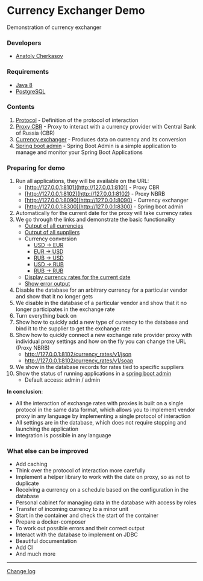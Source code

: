 # Currency Exchanger Demo

Demonstration of currency exchanger


### Developers

- [Anatoly Cherkasov](https://github.com/avcherkasov)


### Requirements

- [Java 8][1]
- [PostgreSQL][2]


### Contents

1. [Protocol](protocol/README.md) - Definition of the protocol of interaction
1. [Proxy CBR](proxy-cbr/README.md) - Proxy to interact with a currency provider with Central Bank of Russia (CBR)
1. [Currency exchanger](currency-exchanger/README.md) - Produces data on currency and its conversion
1. [Spring boot admin](spring-boot-admin/README.md) - Spring Boot Admin is a simple application to manage and monitor your Spring Boot Applications


### Preparing for demo

1. Run all applications, they will be available on the URL:
    - [http://127.0.0.1:8101](http://127.0.0.1:8101) - Proxy CBR
    - [http://127.0.0.1:8102](http://127.0.0.1:8102) - Proxy NBRB
    - [http://127.0.0.1:8090](http://127.0.0.1:8090) - Currency exchanger
    - [http://127.0.0.1:8300](http://127.0.0.1:8300) - Spring boot admin
1. Automatically for the current date for the proxy will take currency rates
1. We go through the links and demonstrate the basic functionality
    - [Output of all currencies](http://127.0.0.1:8090/currency/v1/list)
    - [Output of all suppliers](http://127.0.0.1:8090/vendor/v1/list)
    - Currency conversion
        - [USD -> EUR](http://127.0.0.1:8090/converter/v1/cbr/usd/eur/2017-04-05/1)
        - [EUR -> USD](http://127.0.0.1:8090/converter/v1/cbr/eur/usd/2017-04-05/1)
        - [RUB -> USD](http://127.0.0.1:8090/converter/v1/cbr/rub/usd/2017-04-05/1)
        - [USD -> RUB](http://127.0.0.1:8090/converter/v1/cbr/usd/rub/2017-04-05/1)
        - [RUB -> RUB](http://127.0.0.1:8090/converter/v1/cbr/rub/rub/2017-04-05/1)
    - [Display currency rates for the current date](http://127.0.0.1:8090/rates/v1/cbr/usd?date=2017-04-05)
    - [Show error output](http://127.0.0.1:8090/rates/v1/bad/bad)
1. Disable the database for an arbitrary currency for a particular vendor and show that it no longer gets
1. We disable in the database of a particular vendor and show that it no longer participates in the exchange rate
1. Turn everything back on
1. Show how to quickly add a new type of currency to the database and bind it to the supplier to get the exchange rate
1. Show how to quickly connect a new exchange rate provider proxy with individual proxy settings and how on the fly you can change the URL (Proxy NBRB)
    - http://127.0.0.1:8102/currency_rates/v1/json
    - http://127.0.0.1:8102/currency_rates/v1/soap
1. We show in the database records for rates tied to specific suppliers
1. Show the status of running applications in a [spring boot admin](http://127.0.0.1:8300)
    - Default access: admin / admin

**In conclusion**:
- All the interaction of exchange rates with proxies is built on a single protocol in the same data format, which allows you to implement vendor proxy in any language by implementing a single protocol of interaction
- All settings are in the database, which does not require stopping and launching the application
- Integration is possible in any language


### What else can be improved

- Add caching
- Think over the protocol of interaction more carefully
- Implement a helper library to work with the date on proxy, so as not to duplicate
- Receiving a currency on a schedule based on the configuration in the database
- Personal cabinet for managing data in the database with access by roles
- Transfer of incoming currency to a minor unit
- Start in the container and check the start of the container
- Prepare a docker-composer
- To work out possible errors and their correct output
- Interact with the database to implement on JDBC
- Beautiful documentation
- Add CI
- And much more

---
[Change log](CHANGELOG.md)


[1]: http://www.oracle.com/technetwork/java/javase/downloads/jdk8-downloads-2133151.html
[2]: https://www.postgresql.org/
